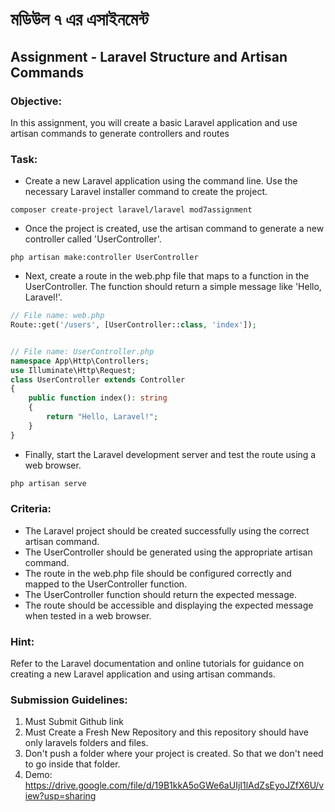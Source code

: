 # মডিউল ৭ এর এসাইনমেন্ট
## Assignment - Laravel Structure and Artisan Commands
### Objective:
In this assignment, you will create a basic Laravel application and use artisan commands to generate controllers and routes

### Task:
- Create a new Laravel application using the command line. Use the necessary Laravel installer command to create the project.
```shell
composer create-project laravel/laravel mod7assignment
```
- Once the project is created, use the artisan command to generate a new controller called 'UserController'.
```shell
php artisan make:controller UserController
```
- Next, create a route in the web.php file that maps to a function in the UserController. The function should return a simple message like 'Hello, Laravel!'.
```php
// File name: web.php
Route::get('/users', [UserController::class, 'index']);


// File name: UserController.php
namespace App\Http\Controllers;
use Illuminate\Http\Request;
class UserController extends Controller
{
    public function index(): string
    {
        return "Hello, Laravel!";
    }
}
```
- Finally, start the Laravel development server and test the route using a web browser.
```php
php artisan serve
```


### Criteria:
- The Laravel project should be created successfully using the correct artisan command.
- The UserController should be generated using the appropriate artisan command.
- The route in the web.php file should be configured correctly and mapped to the UserController function.
- The UserController function should return the expected message.
- The route should be accessible and displaying the expected message when tested in a web browser.

### Hint:
Refer to the Laravel documentation and online tutorials for guidance on creating a new Laravel application and using artisan commands.

### Submission Guidelines:
1. Must Submit Github link
2. Must Create a Fresh New Repository and this repository should have only laravels folders and files.
3. Don't push a folder where your project is created. So that we don't need to go inside that folder.
4. Demo: https://drive.google.com/file/d/19B1kkA5oGWe6aUIjI1lAdZsEyoJZfX6U/view?usp=sharing

